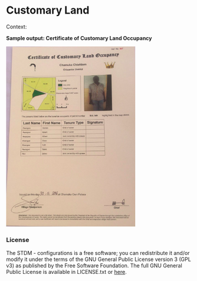 **Customary Land**
==================


Context: 


**Sample output: Certificate of Customary Land Occupancy**

<img width="350" alt="STDM - Certificate of Customary Land Occupancy for Zambia" src="../../images/readme/zambia_certificate_customary_land_occupancy.png" />

### License

The STDM - configurations is a free software; you can redistribute it and/or modify it under the terms of the GNU General Public License version 3 (GPL v3) as published by the Free Software Foundation. The full GNU General Public License is available in LICENSE.txt or [here](http://www.gnu.org/licenses/gpl-3.0.html).